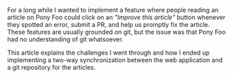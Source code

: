For a long while I wanted to implement a feature where people reading an article on Pony Foo could click on an _"Improve this article"_ button whenever they spotted an error, submit a PR, and help us promptly fix the article. These features are usually grounded on git, but the issue was that Pony Foo had no understanding of git whatsoever.

This article explains the challenges I went through and how I ended up implementing a two-way synchronization between the web application and a git repository for the articles.
